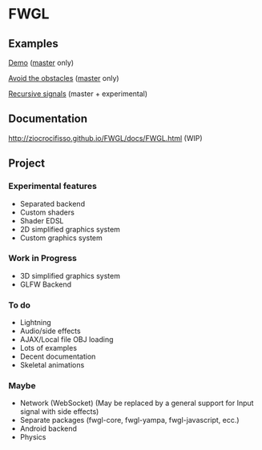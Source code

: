 FWGL
====

Examples
--------

[Demo](http://ziocrocifisso.github.io/FWGL/demo) ([master](https://github.com/ZioCrocifisso/FWGL/tree/master) only)

[Avoid the obstacles](http://ziocrocifisso.github.io/FWGL/avoid) ([master](https://github.com/ZioCrocifisso/FWGL/tree/master) only)

[Recursive signals](http://ziocrocifisso.github.io/FWGL/recur) (master + experimental)

Documentation
-------------

http://ziocrocifisso.github.io/FWGL/docs/FWGL.html (WIP)

Project
--------

### Experimental features

  * Separated backend
  * Custom shaders
  * Shader EDSL
  * 2D simplified graphics system
  * Custom graphics system

### Work in Progress

  * 3D simplified graphics system
  * GLFW Backend

### To do

  * Lightning
  * Audio/side effects
  * AJAX/Local file OBJ loading
  * Lots of examples
  * Decent documentation
  * Skeletal animations

### Maybe

  * Network (WebSocket) (May be replaced by a general support for Input signal with side effects)
  * Separate packages (fwgl-core, fwgl-yampa, fwgl-javascript, ecc.)
  * Android backend
  * Physics
